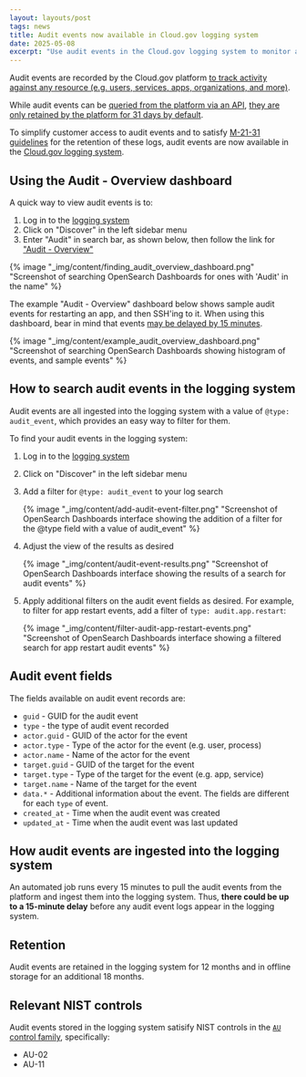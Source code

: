 ```yaml
---
layout: layouts/post
tags: news
title: Audit events now available in Cloud.gov logging system
date: 2025-05-08
excerpt: "Use audit events in the Cloud.gov logging system to monitor activity on your resources"
---
```


Audit events are recorded by the Cloud.gov platform [to track activity against any resource (e.g. users, services, apps, organizations, and more)](https://docs.cloudfoundry.org/running/managing-cf/audit-events.html#types).

While audit events can be [queried from the platform via an API](https://docs.cloudfoundry.org/running/managing-cf/audit-events.html#querying), [they are only retained by the platform for 31 days by default](https://docs.cloudfoundry.org/running/managing-cf/audit-events.html#considerations).

To simplify customer access to audit events and to satisfy [M-21-31 guidelines][m-21-31] for the retention of these logs, audit events are now available in the [Cloud.gov logging system][logs].

## Using the Audit - Overview dashboard

A quick way to view audit events is to:

1. Log in to the [logging system][logs]
2. Click on "Discover" in the left sidebar menu
3. Enter "Audit" in search bar, as shown below,
then follow the link for ["Audit - Overview"](https://logs.fr.cloud.gov/app/dashboards#/view/audit-overview)

{% image "_img/content/finding_audit_overview_dashboard.png" "Screenshot of searching OpenSearch Dashboards for ones with 'Audit' in the name" %}

The example "Audit - Overview" dashboard below shows sample audit events for restarting an app, and then SSH'ing to it. When using this dashboard,
bear in mind that events [may be delayed by 15 minutes](#how-audit-events-are-ingested-into-the-logging-system).

{% image "_img/content/example_audit_overview_dashboard.png" "Screenshot of searching OpenSearch Dashboards showing histogram of events, and sample events" %}

## How to search audit events in the logging system

Audit events are all ingested into the logging system with a value of `@type: audit_event`, which provides an easy way to filter for them.

To find your audit events in the logging system:

1. Log in to the [logging system][logs]
2. Click on "Discover" in the left sidebar menu
3. Add a filter for `@type: audit_event` to your log search

    {% image "_img/content/add-audit-event-filter.png" "Screenshot of OpenSearch Dashboards interface showing the addition of a filter for the @type field with a value of audit_event" %}

4. Adjust the view of the results as desired

    {% image "_img/content/audit-event-results.png" "Screenshot of OpenSearch Dashboards interface showing the results of a search for audit events" %}

5. Apply additional filters on the audit event fields as desired. For example, to filter for app restart events, add a filter of `type: audit.app.restart`:

    {% image "_img/content/filter-audit-app-restart-events.png" "Screenshot of OpenSearch Dashboards interface showing a filtered search for app restart audit events" %}

## Audit event fields

The fields available on audit event records are:

- `guid` - GUID for the audit event
- `type` - the type of audit event recorded
- `actor.guid` - GUID of the actor for the event
- `actor.type` - Type of the actor for the event (e.g. user, process)
- `actor.name` - Name of the actor for the event
- `target.guid` - GUID of the target for the event
- `target.type` - Type of the target for the event (e.g. app, service)
- `target.name` - Name of the target for the event
- `data.*` - Additional information about the event. The fields are different for each `type` of event.
- `created_at` - Time when the audit event was created
- `updated_at` - Time when the audit event was last updated

## How audit events are ingested into the logging system

An automated job runs every 15 minutes to pull the audit events from the platform and ingest them into the logging system. Thus, **there could be up to a 15-minute delay** before any audit event logs appear in the logging system.

## Retention

Audit events are retained in the logging system for 12 months and in offline storage for an additional 18 months.

## Relevant NIST controls

Audit events stored in the logging system satisify NIST controls in the [`AU` control family](https://csrc.nist.gov/projects/cprt/catalog#/cprt/framework/version/SP_800_53_5_1_1/home?element=AU), specifically:

- AU-02
- AU-11

[logs]: https://logs.fr.cloud.gov
[m-21-31]: https://www.whitehouse.gov/wp-content/uploads/2021/08/M-21-31-Improving-the-Federal-Governments-Investigative-and-Remediation-Capabilities-Related-to-Cybersecurity-Incidents.pdf
